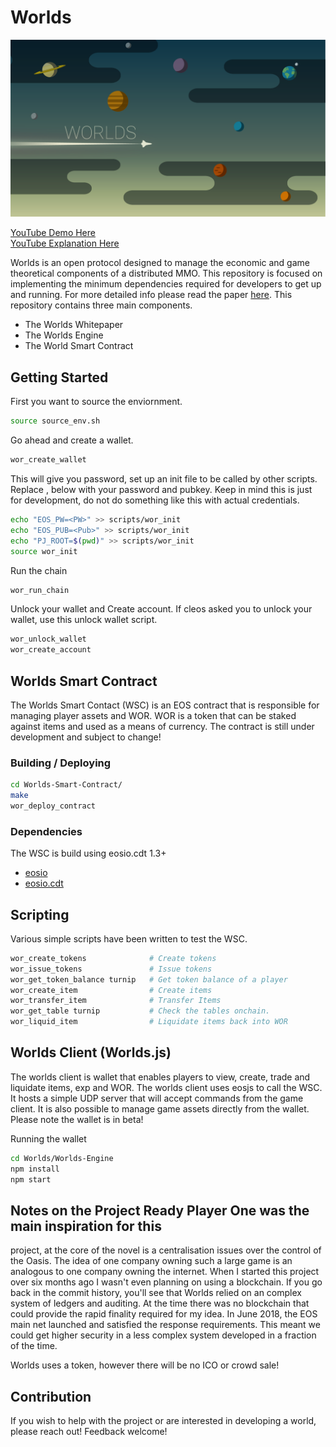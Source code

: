 # Worlds

<img src="Graphics/Header.png" alt="drawing" width="1000"/>

[YouTube Demo Here](https://www.youtube.com/watch?v=OrOZVr-j92A&t) <br>
[YouTube Explanation Here](https://www.youtube.com/watch?v=wfqsvlMFGHs&t)

Worlds is an open protocol designed to manage the economic and game theoretical components of a distributed MMO. This repository is focused on implementing the minimum dependencies required for developers to get up and running. For more detailed info please read the paper [here](https://github.com/Machine-Hum/Worlds/blob/master/Worlds-Whitepaper/whitepaper.pdf). This repository contains three main components.

* The Worlds Whitepaper
* The Worlds Engine
* The World Smart Contract

## Getting Started
First you want to source the enviornment.
```bash
source source_env.sh
```

Go ahead and create a wallet. 
```bash
wor_create_wallet
```

This will give you password, set up an init file to be called by other scripts.
Replace <PW>, <Pub> below with your password and pubkey. Keep in mind this is just
for development, do not do something like this with actual credentials.
```bash
echo "EOS_PW=<PW>" >> scripts/wor_init
echo "EOS_PUB=<Pub>" >> scripts/wor_init
echo "PJ_ROOT=$(pwd)" >> scripts/wor_init
source wor_init
```

Run the chain
```bash
wor_run_chain
```

Unlock your wallet and Create account. If cleos asked you to unlock your wallet,
use this unlock wallet script.
```bash
wor_unlock_wallet
wor_create_account
```

## Worlds Smart Contract 
The Worlds Smart Contact (WSC) is an EOS contract that is responsible for
managing player assets and WOR. WOR is a token that can be staked against items
and used as a means of currency. The contract is still under development and
subject to change!

### Building / Deploying
```bash
cd Worlds-Smart-Contract/  
make
wor_deploy_contract
```

### Dependencies
The WSC is build using eosio.cdt 1.3+
* [eosio](https://github.com/EOSIO/eos)
* [eosio.cdt](https://github.com/EOSIO/eosio.cdt)

## Scripting
Various simple scripts have been written to test the WSC. 

```bash
wor_create_tokens              # Create tokens
wor_issue_tokens               # Issue tokens
wor_get_token_balance turnip   # Get token balance of a player
wor_create_item                # Create items
wor_transfer_item              # Transfer Items
wor_get_table turnip           # Check the tables onchain.
wor_liquid_item                # Liquidate items back into WOR
```

## Worlds Client (Worlds.js)
The worlds client is wallet that enables players to view, create, trade and liquidate items, exp and WOR. The worlds client uses eosjs to call the WSC. It hosts a simple UDP server that will accept commands from the game client. It is also possible to manage game assets directly from the wallet. Please note the wallet is in beta!

Running the wallet
```bash
cd Worlds/Worlds-Engine
npm install
npm start
```

## Notes on the Project Ready Player One was the main inspiration for this
project, at the core of the novel is a centralisation issues over the control of
the Oasis. The idea of one company owning such a large game is an analogous to
one company owning the internet. When I started this project over six months ago
I wasn't even planning on using a blockchain. If you go back in the commit
history, you'll see that Worlds relied on an complex system of ledgers and
auditing. At the time there was no blockchain that could provide the rapid
finality required for my idea. In June 2018, the EOS main net launched and
satisfied the response requirements. This meant we could get higher security in
a less complex system developed in a fraction of the time.

Worlds uses a token, however there will be no ICO or crowd sale! 

## Contribution
If you wish to help with the project or are interested in developing a world, please reach out! Feedback welcome!
